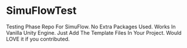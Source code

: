 # SimuFlowTest
Testing Phase Repo For SimuFlow.
No Extra Packages Used.
Works In Vanilla Unity Engine.
Just Add The Template Files In Your Project.
Would LOVE it if you contributed.
